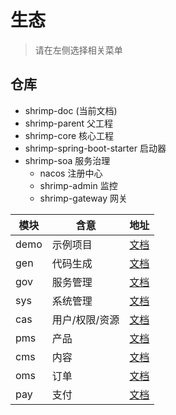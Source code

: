 # 生态

> 请在左侧选择相关菜单


## 仓库
- shrimp-doc (当前文档)
- shrimp-parent 父工程
- shrimp-core 核心工程
- shrimp-spring-boot-starter 启动器
- shrimp-soa 服务治理
    - nacos 注册中心
    - shrimp-admin 监控
    - shrimp-gateway 网关


| 模块   | 含意       | 地址                               |
|------|----------|----------------------------------|
| demo | 示例项目     | [文档](http://doc.wkclz.com/demo/) |
| gen  | 代码生成     | [文档](http://doc.wkclz.com/gen/)  |
| gov  | 服务管理     | [文档](http://doc.wkclz.com/gov/)  |
| sys  | 系统管理     | [文档](http://doc.wkclz.com/sys/)  |
| cas  | 用户/权限/资源 | [文档](http://doc.wkclz.com/cas/)  |  
| pms  | 产品       | [文档](http://doc.wkclz.com/pms/)  |
| cms  | 内容       | [文档](http://doc.wkclz.com/cms/)  |
| oms  | 订单       | [文档](http://doc.wkclz.com/oms/)  |
| pay  | 支付       | [文档](http://doc.wkclz.com/pay/)  |
